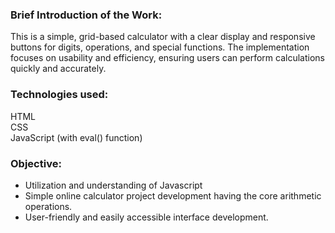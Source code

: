 ### Brief Introduction of the Work:
This is a simple, grid-based calculator with a clear display and responsive buttons for digits, operations, and special functions. The implementation focuses on usability and efficiency, ensuring users can perform calculations quickly and accurately.

### Technologies used:
HTML      
CSS        
JavaScript (with eval() function)

### Objective:
- Utilization and understanding of Javascript 
- Simple online calculator project development having the core arithmetic operations. 
- User-friendly and easily accessible interface development.

  

  



